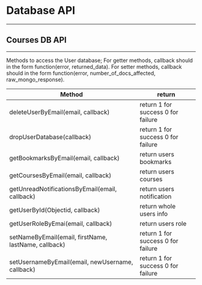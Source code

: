 # Database API
--------

## Courses DB API
---

Methods to access the User database;
For getter methods, callback should in the form function(error, returned_data).
For setter methods, callback should in the form function(error, number_of_docs_affected, raw_mongo_response).


|	Method							|  return              |
|--------------------------------|-----------------------------------|
|deleteUserByEmail(email, callback) | return 1 for success 0 for failure|
|dropUserDatabase(callback) | return 1 for success 0 for failure|
|getBookmarksByEmail(email, callback) | return users bookmarks|
|getCoursesByEmail(email, callback) | return users courses|
|getUnreadNotificationsByEmail(email, callback) | return users notification|
|getUserById(Objectid, callback) | return whole users info|
|getUserRoleByEmai(email, callback) | return users role|
|setNameByEmail(email, firstName, lastName, callback) | return 1 for success 0 for failure|
|setUsernameByEmail(email, newUsername, callback) | return 1 for success 0 for failure|